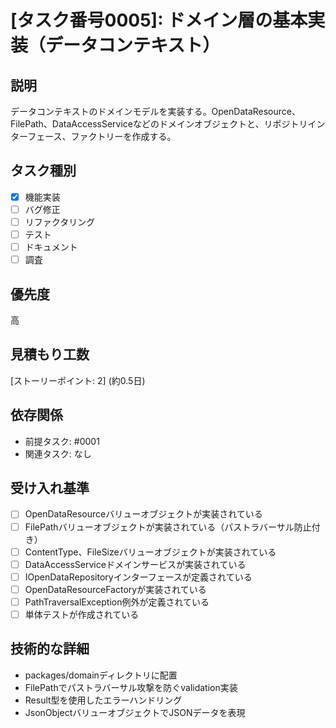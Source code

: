 # [タスク番号0005]: ドメイン層の基本実装（データコンテキスト）

## 説明
データコンテキストのドメインモデルを実装する。OpenDataResource、FilePath、DataAccessServiceなどのドメインオブジェクトと、リポジトリインターフェース、ファクトリーを作成する。

## タスク種別
- [x] 機能実装
- [ ] バグ修正
- [ ] リファクタリング
- [ ] テスト
- [ ] ドキュメント
- [ ] 調査

## 優先度
高

## 見積もり工数
[ストーリーポイント: 2] (約0.5日)

## 依存関係
- 前提タスク: #0001
- 関連タスク: なし

## 受け入れ基準
- [ ] OpenDataResourceバリューオブジェクトが実装されている
- [ ] FilePathバリューオブジェクトが実装されている（パストラバーサル防止付き）
- [ ] ContentType、FileSizeバリューオブジェクトが実装されている
- [ ] DataAccessServiceドメインサービスが実装されている
- [ ] IOpenDataRepositoryインターフェースが定義されている
- [ ] OpenDataResourceFactoryが実装されている
- [ ] PathTraversalException例外が定義されている
- [ ] 単体テストが作成されている

## 技術的な詳細
- packages/domainディレクトリに配置
- FilePathでパストラバーサル攻撃を防ぐvalidation実装
- Result型を使用したエラーハンドリング
- JsonObjectバリューオブジェクトでJSONデータを表現